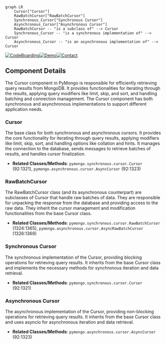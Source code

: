 ```mermaid
graph LR
    Cursor["Cursor"]
    RawBatchCursor["RawBatchCursor"]
    Synchronous_Cursor["Synchronous Cursor"]
    Asynchronous_Cursor["Asynchronous Cursor"]
    RawBatchCursor -- "is a subclass of" --> Cursor
    Synchronous_Cursor -- "is a synchronous implementation of" --> Cursor
    Asynchronous_Cursor -- "is an asynchronous implementation of" --> Cursor
```
[![CodeBoarding](https://img.shields.io/badge/Generated%20by-CodeBoarding-9cf?style=flat-square)](https://github.com/CodeBoarding/CodeBoarding)[![Demo](https://img.shields.io/badge/Try%20our-Demo-blue?style=flat-square)](https://www.codeboarding.org/demo)[![Contact](https://img.shields.io/badge/Contact%20us%20-%20codeboarding@gmail.com-lightgrey?style=flat-square)](mailto:codeboarding@gmail.com)

## Component Details

The Cursor component in PyMongo is responsible for efficiently retrieving query results from MongoDB. It provides functionalities for iterating through the results, applying query modifiers like limit, skip, and sort, and handling batching and connection management. The Cursor component has both synchronous and asynchronous implementations to support different application needs.

### Cursor
The base class for both synchronous and asynchronous cursors. It provides the core functionality for iterating through query results, applying modifiers like limit, skip, sort, and handling options like collation and hints. It manages the connection to the database, sends messages to retrieve batches of results, and handles cursor finalization.
- **Related Classes/Methods**: `pymongo.synchronous.cursor.Cursor` (92:1321), `pymongo.asynchronous.cursor.AsyncCursor` (92:1323)

### RawBatchCursor
The RawBatchCursor class (and its asynchronous counterpart) are subclasses of Cursor that handle raw batches of data. They are responsible for unpacking the response from the database and providing access to the raw data. They inherit the cursor management and modification functionalities from the base Cursor class.
- **Related Classes/Methods**: `pymongo.synchronous.cursor.RawBatchCursor` (1324:1365), `pymongo.asynchronous.cursor.AsyncRawBatchCursor` (1326:1369)

### Synchronous Cursor
The synchronous implementation of the Cursor, providing blocking operations for retrieving query results. It inherits from the base Cursor class and implements the necessary methods for synchronous iteration and data retrieval.
- **Related Classes/Methods**: `pymongo.synchronous.cursor.Cursor` (92:1321)

### Asynchronous Cursor
The asynchronous implementation of the Cursor, providing non-blocking operations for retrieving query results. It inherits from the base Cursor class and uses asyncio for asynchronous iteration and data retrieval.
- **Related Classes/Methods**: `pymongo.asynchronous.cursor.AsyncCursor` (92:1323)